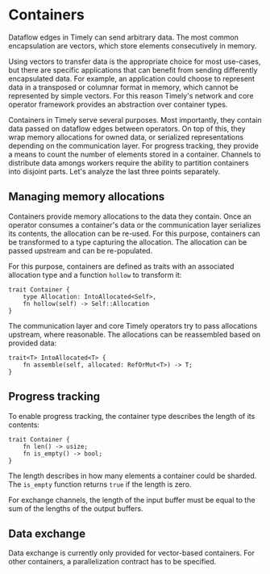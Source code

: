 # Containers

Dataflow edges in Timely can send arbitrary data. The most common encapsulation are vectors, which store elements
consecutively in memory.

Using vectors to transfer data is the appropriate choice for most use-cases, but there are specific applications that
can benefit from sending differently encapsulated data. For example, an application could choose to represent data in a
transposed or columnar format in memory, which cannot be represented by simple vectors.
For this reason Timely's network and core operator framework provides an abstraction over container types.

Containers in Timely serve several purposes.
Most importantly, they contain data passed on dataflow edges between operators.
On top of this, they wrap memory allocations for owned data, or serialized representations depending on the communication layer.
For progress tracking, they provide a means to count the number of elements stored in a container.
Channels to distribute data amongs workers require the ability to partition containers into disjoint parts.
Let's analyze the last three points separately.

## Managing memory allocations

Containers provide memory allocations to the data they contain.
Once an operator consumes a container's data or the communication layer serializes its contents, the allocation can be re-used.
For this purpose, containers can be transformed to a type capturing the allocation.
The allocation can be passed upstream and can be re-populated.

For this purpose, containers are defined as traits with an associated allocation type and a function `hollow` to transform it:

```rust,ignore
trait Container {
    type Allocation: IntoAllocated<Self>,
    fn hollow(self) -> Self::Allocation
}
```

The communication layer and core Timely operators try to pass allocations upstream, where reasonable.
The allocations can be reassembled based on provided data:

```rust,ignore
trait<T> IntoAllocated<T> {
    fn assemble(self, allocated: RefOrMut<T>) -> T;
}
```

## Progress tracking

To enable progress tracking, the container type describes the length of its contents:
```rust,ignore
trait Container {
    fn len() -> usize;
    fn is_empty() -> bool;
}
```

The length describes in how many elements a container could be sharded.
The `is_empty` function returns `true` if the length is zero.

For exchange channels, the length of the input buffer must be equal to the sum of the lengths of the output buffers.

## Data exchange

Data exchange is currently only provided for vector-based containers.
For other containers, a parallelization contract has to be specified.

